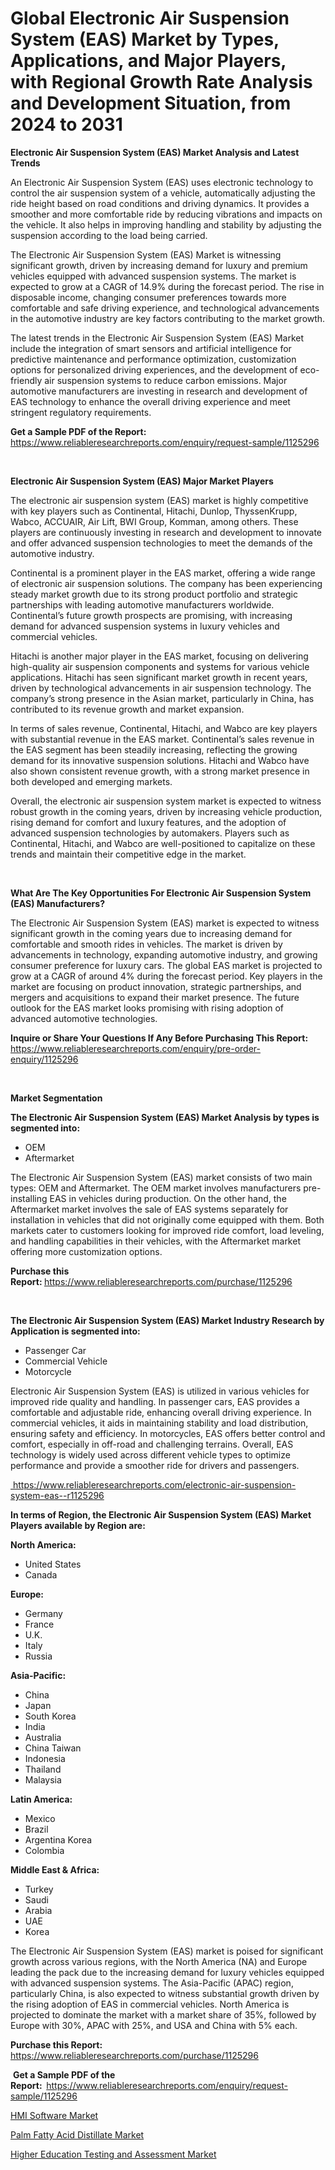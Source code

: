 <p><h1>Global Electronic Air Suspension System (EAS) Market by Types, Applications, and Major Players, with Regional Growth Rate Analysis and Development Situation, from 2024 to 2031</h1></p><p><strong>Electronic Air Suspension System (EAS) Market Analysis and Latest Trends</strong></p>
<p><p>An Electronic Air Suspension System (EAS) uses electronic technology to control the air suspension system of a vehicle, automatically adjusting the ride height based on road conditions and driving dynamics. It provides a smoother and more comfortable ride by reducing vibrations and impacts on the vehicle. It also helps in improving handling and stability by adjusting the suspension according to the load being carried.</p><p>The Electronic Air Suspension System (EAS) Market is witnessing significant growth, driven by increasing demand for luxury and premium vehicles equipped with advanced suspension systems. The market is expected to grow at a CAGR of 14.9% during the forecast period. The rise in disposable income, changing consumer preferences towards more comfortable and safe driving experience, and technological advancements in the automotive industry are key factors contributing to the market growth.</p><p>The latest trends in the Electronic Air Suspension System (EAS) Market include the integration of smart sensors and artificial intelligence for predictive maintenance and performance optimization, customization options for personalized driving experiences, and the development of eco-friendly air suspension systems to reduce carbon emissions. Major automotive manufacturers are investing in research and development of EAS technology to enhance the overall driving experience and meet stringent regulatory requirements.</p></p>
<p><strong>Get a Sample PDF of the Report:&nbsp;</strong> <a href="https://www.reliableresearchreports.com/enquiry/request-sample/1125296">https://www.reliableresearchreports.com/enquiry/request-sample/1125296</a></p>
<p>&nbsp;</p>
<p><strong>Electronic Air Suspension System (EAS) Major Market Players</strong></p>
<p><p>The electronic air suspension system (EAS) market is highly competitive with key players such as Continental, Hitachi, Dunlop, ThyssenKrupp, Wabco, ACCUAIR, Air Lift, BWI Group, Komman, among others. These players are continuously investing in research and development to innovate and offer advanced suspension technologies to meet the demands of the automotive industry.</p><p>Continental is a prominent player in the EAS market, offering a wide range of electronic air suspension solutions. The company has been experiencing steady market growth due to its strong product portfolio and strategic partnerships with leading automotive manufacturers worldwide. Continental’s future growth prospects are promising, with increasing demand for advanced suspension systems in luxury vehicles and commercial vehicles.</p><p>Hitachi is another major player in the EAS market, focusing on delivering high-quality air suspension components and systems for various vehicle applications. Hitachi has seen significant market growth in recent years, driven by technological advancements in air suspension technology. The company’s strong presence in the Asian market, particularly in China, has contributed to its revenue growth and market expansion.</p><p>In terms of sales revenue, Continental, Hitachi, and Wabco are key players with substantial revenue in the EAS market. Continental’s sales revenue in the EAS segment has been steadily increasing, reflecting the growing demand for its innovative suspension solutions. Hitachi and Wabco have also shown consistent revenue growth, with a strong market presence in both developed and emerging markets.</p><p>Overall, the electronic air suspension system market is expected to witness robust growth in the coming years, driven by increasing vehicle production, rising demand for comfort and luxury features, and the adoption of advanced suspension technologies by automakers. Players such as Continental, Hitachi, and Wabco are well-positioned to capitalize on these trends and maintain their competitive edge in the market.</p></p>
<p>&nbsp;</p>
<p><strong>What Are The Key Opportunities For Electronic Air Suspension System (EAS) Manufacturers?</strong></p>
<p><p>The Electronic Air Suspension System (EAS) market is expected to witness significant growth in the coming years due to increasing demand for comfortable and smooth rides in vehicles. The market is driven by advancements in technology, expanding automotive industry, and growing consumer preference for luxury cars. The global EAS market is projected to grow at a CAGR of around 4% during the forecast period. Key players in the market are focusing on product innovation, strategic partnerships, and mergers and acquisitions to expand their market presence. The future outlook for the EAS market looks promising with rising adoption of advanced automotive technologies.</p></p>
<p><strong>Inquire or Share Your Questions If Any Before Purchasing This Report:</strong> <a href="https://www.reliableresearchreports.com/enquiry/pre-order-enquiry/1125296">https://www.reliableresearchreports.com/enquiry/pre-order-enquiry/1125296</a></p>
<p>&nbsp;</p>
<p><strong>Market Segmentation</strong></p>
<p><strong>The Electronic Air Suspension System (EAS) Market Analysis by types is segmented into:</strong></p>
<p><ul><li>OEM</li><li>Aftermarket</li></ul></p>
<p><p>The Electronic Air Suspension System (EAS) market consists of two main types: OEM and Aftermarket. The OEM market involves manufacturers pre-installing EAS in vehicles during production. On the other hand, the Aftermarket market involves the sale of EAS systems separately for installation in vehicles that did not originally come equipped with them. Both markets cater to customers looking for improved ride comfort, load leveling, and handling capabilities in their vehicles, with the Aftermarket market offering more customization options.</p></p>
<p><strong>Purchase this Report:&nbsp;</strong><a href="https://www.reliableresearchreports.com/purchase/1125296">https://www.reliableresearchreports.com/purchase/1125296</a></p>
<p>&nbsp;</p>
<p><strong>The Electronic Air Suspension System (EAS) Market Industry Research by Application is segmented into:</strong></p>
<p><ul><li>Passenger Car</li><li>Commercial Vehicle</li><li>Motorcycle</li></ul></p>
<p><p>Electronic Air Suspension System (EAS) is utilized in various vehicles for improved ride quality and handling. In passenger cars, EAS provides a comfortable and adjustable ride, enhancing overall driving experience. In commercial vehicles, it aids in maintaining stability and load distribution, ensuring safety and efficiency. In motorcycles, EAS offers better control and comfort, especially in off-road and challenging terrains. Overall, EAS technology is widely used across different vehicle types to optimize performance and provide a smoother ride for drivers and passengers.</p></p>
<p><a href="https://www.reliableresearchreports.com/electronic-air-suspension-system-eas--r1125296">&nbsp;https://www.reliableresearchreports.com/electronic-air-suspension-system-eas--r1125296</a></p>
<p><strong>In terms of Region, the Electronic Air Suspension System (EAS) Market Players available by Region are:</strong></p>
<p>
    <p> <strong> North America: </strong>
        <ul>
            <li>United States</li>
            <li>Canada</li>
        </ul>
        </p> 
    <p> <strong> Europe: </strong>
        <ul>
            <li>Germany</li>
            <li>France</li>
            <li>U.K.</li>
            <li>Italy</li>
            <li>Russia</li>
        </ul>
        </p> 
    <p> <strong> Asia-Pacific: </strong>
        <ul>
            <li>China</li>
            <li>Japan</li>
            <li>South Korea</li>
            <li>India</li>
            <li>Australia</li>
            <li>China Taiwan</li>
            <li>Indonesia</li>
            <li>Thailand</li>
            <li>Malaysia</li>
        </ul>
        </p> 
    <p> <strong> Latin America: </strong>
        <ul>
            <li>Mexico</li>
            <li>Brazil</li>
            <li>Argentina Korea</li>
            <li>Colombia</li>
        </ul>
        </p> 
    <p> <strong> Middle East & Africa: </strong>
        <ul>
            <li>Turkey</li>
            <li>Saudi</li>
            <li>Arabia</li>
            <li>UAE</li>
            <li>Korea</li>
        </ul>
    </p>
    </p>
<p><p>The Electronic Air Suspension System (EAS) market is poised for significant growth across various regions, with the North America (NA) and Europe leading the pack due to the increasing demand for luxury vehicles equipped with advanced suspension systems. The Asia-Pacific (APAC) region, particularly China, is also expected to witness substantial growth driven by the rising adoption of EAS in commercial vehicles. North America is projected to dominate the market with a market share of 35%, followed by Europe with 30%, APAC with 25%, and USA and China with 5% each.</p></p>
<p><strong>Purchase this Report: </strong><a href="https://www.reliableresearchreports.com/purchase/1125296">https://www.reliableresearchreports.com/purchase/1125296</a></p>
<p>&nbsp;<strong>Get a Sample PDF of the Report:&nbsp;&nbsp;</strong><a href="https://www.reliableresearchreports.com/enquiry/request-sample/1125296">https://www.reliableresearchreports.com/enquiry/request-sample/1125296</a></p>
<p><strong></strong></p>
<p><p><a href="https://eight-handstand-8fb.notion.site/HMI-Software-Market-Report-Reveals-the-Latest-Trends-And-Growth-Opportunities-of-this-Market-b1e9986eec42494695df1558cb95fe1f">HMI Software Market</a></p><p><a href="https://issuu.com/reportprime-2/docs/palm-fatty-acid-distillate-market-size-2030.pptx">Palm Fatty Acid Distillate Market</a></p><p><a href="https://simplistic-meeting-7ee.notion.site/Higher-Education-Testing-and-Assessment-Market-Size-CAGR-Trends-2024-2030-bef7e4864023417198163c835422f258">Higher Education Testing and Assessment Market</a></p></p>
